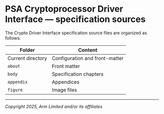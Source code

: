 <!--
SPDX-FileCopyrightText: Copyright 2025 Arm Limited and/or its affiliates <open-source-office@arm.com>
SPDX-License-Identifier: CC-BY-SA-4.0
-->

# PSA Cryptoprocessor Driver Interface &mdash; specification sources

The Crypto Driver Interface specification source files are organized as follows:

Folder | Content
-- | --
Current directory | Configuration and front-matter
`about` | Front matter
`body` | Specification chapters
`appendix` | Appendices
`figure` | Image files

----

*Copyright 2025, Arm Limited and/or its affiliates*
